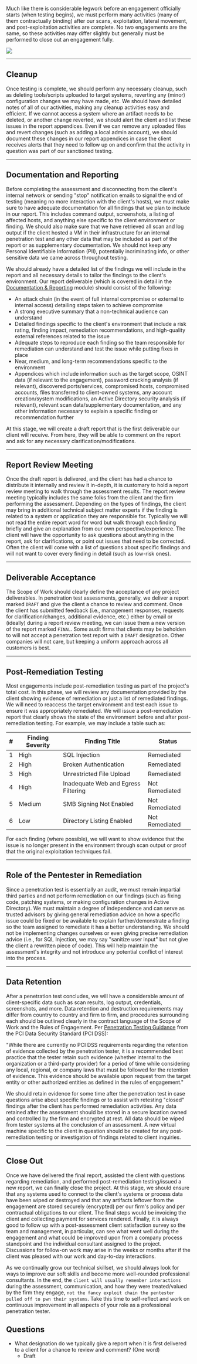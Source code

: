 Much like there is considerable legwork before an engagement officially starts (when testing begins), we must perform many activities (many of them contractually binding) after our scans, exploitation, lateral movement, and post-exploitation activities are complete. No two engagements are the same, so these activities may differ slightly but generally must be performed to close out an engagement fully.

![](https://academy.hackthebox.com/storage/modules/90/0-PT-Process.png)

---

## Cleanup

Once testing is complete, we should perform any necessary cleanup, such as deleting tools/scripts uploaded to target systems, reverting any (minor) configuration changes we may have made, etc. We should have detailed notes of all of our activities, making any cleanup activities easy and efficient. If we cannot access a system where an artifact needs to be deleted, or another change reverted, we should alert the client and list these issues in the report appendices. Even if we can remove any uploaded files and revert changes (such as adding a local admin account), we should document these changes in our report appendices in case the client receives alerts that they need to follow up on and confirm that the activity in question was part of our sanctioned testing.

---

## Documentation and Reporting

Before completing the assessment and disconnecting from the client's internal network or sending "stop" notification emails to signal the end of testing (meaning no more interaction with the client's hosts), we must make sure to have adequate documentation for all findings that we plan to include in our report. This includes command output, screenshots, a listing of affected hosts, and anything else specific to the client environment or finding. We should also make sure that we have retrieved all scan and log output if the client hosted a VM in their infrastructure for an internal penetration test and any other data that may be included as part of the report or as supplementary documentation. We should not keep any Personal Identifiable Information (PII), potentially incriminating info, or other sensitive data we came across throughout testing.

We should already have a detailed list of the findings we will include in the report and all necessary details to tailor the findings to the client's environment. Our report deliverable (which is covered in detail in the [Documentation & Reporting](https://academy.hackthebox.com/module/details/162) module) should consist of the following:

- An attack chain (in the event of full internal compromise or external to internal access) detailing steps taken to achieve compromise
- A strong executive summary that a non-technical audience can understand
- Detailed findings specific to the client's environment that include a risk rating, finding impact, remediation recommendations, and high-quality external references related to the issue
- Adequate steps to reproduce each finding so the team responsible for remediation can understand and test the issue while putting fixes in place
- Near, medium, and long-term recommendations specific to the environment
- Appendices which include information such as the target scope, OSINT data (if relevant to the engagement), password cracking analysis (if relevant), discovered ports/services, compromised hosts, compromised accounts, files transferred to client-owned systems, any account creation/system modifications, an Active Directory security analysis (if relevant), relevant scan data/supplementary documentation, and any other information necessary to explain a specific finding or recommendation further

At this stage, we will create a draft report that is the first deliverable our client will receive. From here, they will be able to comment on the report and ask for any necessary clarification/modifications.

---

## Report Review Meeting

Once the draft report is delivered, and the client has had a chance to distribute it internally and review it in-depth, it is customary to hold a report review meeting to walk through the assessment results. The report review meeting typically includes the same folks from the client and the firm performing the assessment. Depending on the types of findings, the client may bring in additional technical subject matter experts if the finding is related to a system or application they are responsible for. Typically we will not read the entire report word for word but walk through each finding briefly and give an explanation from our own perspective/experience. The client will have the opportunity to ask questions about anything in the report, ask for clarifications, or point out issues that need to be corrected. Often the client will come with a list of questions about specific findings and will not want to cover every finding in detail (such as low-risk ones).

---

## Deliverable Acceptance

The Scope of Work should clearly define the acceptance of any project deliverables. In penetration test assessments, generally, we deliver a report marked `DRAFT` and give the client a chance to review and comment. Once the client has submitted feedback (i.e., management responses, requests for clarification/changes, additional evidence, etc.) either by email or (ideally) during a report review meeting, we can issue them a new version of the report marked `FINAL`. Some audit firms that clients may be beholden to will not accept a penetration test report with a `DRAFT` designation. Other companies will not care, but keeping a uniform approach across all customers is best.

---

## Post-Remediation Testing

Most engagements include post-remediation testing as part of the project's total cost. In this phase, we will review any documentation provided by the client showing evidence of remediation or just a list of remediated findings. We will need to reaccess the target environment and test each issue to ensure it was appropriately remediated. We will issue a post-remediation report that clearly shows the state of the environment before and after post-remediation testing. For example, we may include a table such as:

| # | Finding Severity | Finding Title | Status |
| --- | --- | --- | --- |
| 1 | High | SQL Injection | Remediated |
| 2 | High | Broken Authentication | Remediated |
| 3 | High | Unrestricted File Upload | Remediated |
| 4 | High | Inadequate Web and Egress Filtering | Not Remediated |
| 5 | Medium | SMB Signing Not Enabled | Not Remediated |
| 6 | Low | Directory Listing Enabled | Not Remediated |

For each finding (where possible), we will want to show evidence that the issue is no longer present in the environment through scan output or proof that the original exploitation techniques fail.

---

## Role of the Pentester in Remediation

Since a penetration test is essentially an audit, we must remain impartial third parties and not perform remediation on our findings (such as fixing code, patching systems, or making configuration changes in Active Directory). We must maintain a degree of independence and can serve as trusted advisors by giving general remediation advice on how a specific issue could be fixed or be available to explain further/demonstrate a finding so the team assigned to remediate it has a better understanding. We should not be implementing changes ourselves or even giving precise remediation advice (i.e., for SQL Injection, we may say "sanitize user input" but not give the client a rewritten piece of code). This will help maintain the assessment's integrity and not introduce any potential conflict of interest into the process.

---

## Data Retention

After a penetration test concludes, we will have a considerable amount of client-specific data such as scan results, log output, credentials, screenshots, and more. Data retention and destruction requirements may differ from country to country and firm to firm, and procedures surrounding each should be outlined clearly in the contract language of the Scope of Work and the Rules of Engagement. Per [Penetration Testing Guidance](https://www.pcisecuritystandards.org/documents/Penetration_Testing_Guidance_March_2015.pdf) from the PCI Data Security Standard (PCI DSS):

"While there are currently no PCI DSS requirements regarding the retention of evidence collected by the penetration tester, it is a recommended best practice that the tester retain such evidence (whether internal to the organization or a third-party provider) for a period of time while considering any local, regional, or company laws that must be followed for the retention of evidence. This evidence should be available upon request from the target entity or other authorized entities as defined in the rules of engagement."

We should retain evidence for some time after the penetration test in case questions arise about specific findings or to assist with retesting "closed" findings after the client has performed remediation activities. Any data retained after the assessment should be stored in a secure location owned and controlled by the firm and encrypted at rest. All data should be wiped from tester systems at the conclusion of an assessment. A new virtual machine specific to the client in question should be created for any post-remediation testing or investigation of findings related to client inquiries.

---

## Close Out

Once we have delivered the final report, assisted the client with questions regarding remediation, and performed post-remediation testing/issued a new report, we can finally close the project. At this stage, we should ensure that any systems used to connect to the client's systems or process data have been wiped or destroyed and that any artifacts leftover from the engagement are stored securely (encrypted) per our firm's policy and per contractual obligations to our client. The final steps would be invoicing the client and collecting payment for services rendered. Finally, it is always good to follow up with a post-assessment client satisfaction survey so the team and management, in particular, can see what went well during the engagement and what could be improved upon from a company process standpoint and the individual consultant assigned to the project. Discussions for follow-on work may arise in the weeks or months after if the client was pleased with our work and day-to-day interactions.

As we continually grow our technical skillset, we should always look for ways to improve our soft skills and become more well-rounded professional consultants. In the end, the `client will usually remember interactions` during the assessment, communication, and how they were treated/valued by the firm they engage, `not the fancy exploit chain the pentester pulled off to pwn their systems`. Take this time to self-reflect and work on continuous improvement in all aspects of your role as a professional penetration tester.

## Questions
- What designation do we typically give a report when it is first delivered to a client for a chance to review and comment? (One word)
	- Draft